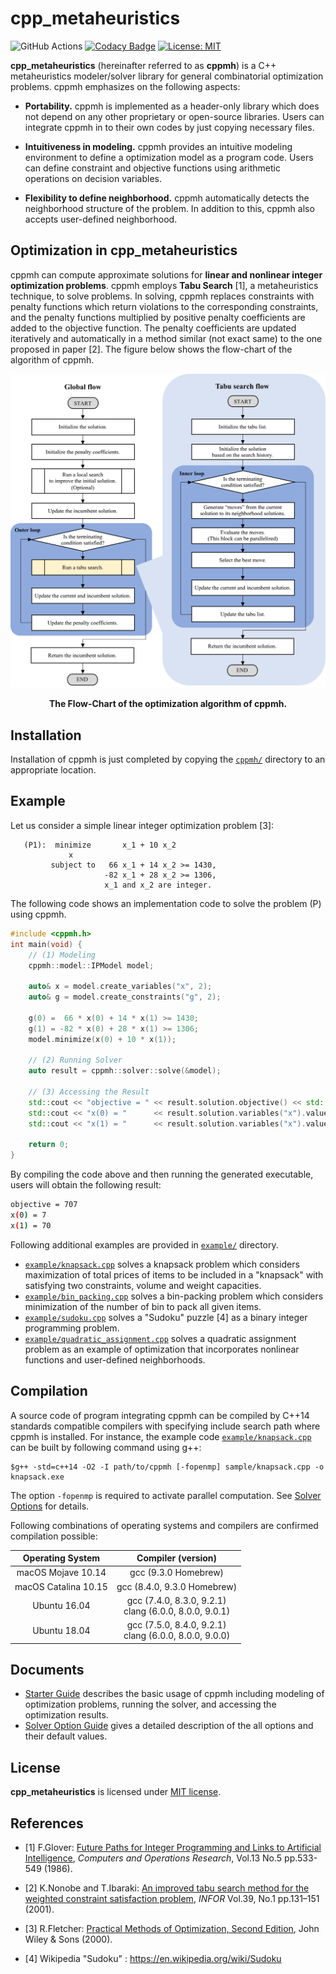 # cpp_metaheuristics
![GitHub Actions](https://github.com/snowberryfield/cpp_metaheuristics/workflows/GitHub%20Actions/badge.svg) [![Codacy Badge](https://api.codacy.com/project/badge/Grade/b990a9488ea14ead982cfecfb5a1ba00)](https://www.codacy.com/manual/snowberryfield/cpp_metaheuristics?utm_source=github.com&amp;utm_medium=referral&amp;utm_content=snowberryfield/cpp_metaheuristics&amp;utm_campaign=Badge_Grade) [![License: MIT](https://img.shields.io/badge/License-MIT-yellow.svg)](https://opensource.org/licenses/MIT)

__cpp_metaheuristics__ (hereinafter referred to as __cppmh__) is a C++ metaheuristics modeler/solver library for general combinatorial optimization problems. cppmh emphasizes on the following aspects:
- __Portability.__ cppmh is implemented as a header-only library which does not depend on any other proprietary or open-source libraries. Users can integrate cppmh in to their own codes by just copying necessary files. 

- __Intuitiveness in modeling.__ cppmh provides an intuitive modeling environment to define a optimization model as a program code. Users can define constraint and objective functions using arithmetic operations on decision variables.

- __Flexibility to define neighborhood.__ cppmh automatically detects the neighborhood structure of the problem. In addition to this, cppmh also accepts user-defined neighborhood.

## Optimization in cpp_metaheuristics
cppmh can compute approximate solutions for __linear and nonlinear integer optimization problems__. cppmh employs __Tabu Search__ [1], a metaheuristics technique, to solve problems. In solving, cppmh replaces constraints with penalty functions which return violations to the corresponding constraints, and the penalty functions multiplied by positive penalty coefficients are added to the objective function. The penalty coefficients are updated iteratively and automatically in a method similar (not exact same) to the one proposed in paper [2].
The figure below shows the flow-chart of the algorithm of cppmh. 

<div align="center">

<img src="./asset/flowchart.png" width="600">

__The Flow-Chart of the optimization algorithm of cppmh.__ 

</div>

## Installation
Installation of cppmh is just completed by copying the [`cppmh/`](cppmh/) directory to an appropriate location. 

## Example
Let us consider a simple linear integer optimization problem [3]:
```
   (P1):  minimize       x_1 + 10 x_2
             x
         subject to   66 x_1 + 14 x_2 >= 1430,
                     -82 x_1 + 28 x_2 >= 1306,
                     x_1 and x_2 are integer.
```

The following code shows an implementation code to solve the problem (P) using cppmh.
```c++
#include <cppmh.h>
int main(void) {
    // (1) Modeling
    cppmh::model::IPModel model;

    auto& x = model.create_variables("x", 2);
    auto& g = model.create_constraints("g", 2);

    g(0) =  66 * x(0) + 14 * x(1) >= 1430;
    g(1) = -82 * x(0) + 28 * x(1) >= 1306;
    model.minimize(x(0) + 10 * x(1));

    // (2) Running Solver
    auto result = cppmh::solver::solve(&model);

    // (3) Accessing the Result
    std::cout << "objective = " << result.solution.objective() << std::endl;
    std::cout << "x(0) = "      << result.solution.variables("x").values(0) << std::endl;
    std::cout << "x(1) = "      << result.solution.variables("x").values(1) << std::endl;

    return 0;
}
```
By compiling the code above and then running the generated executable, users will obtain the following result:
```bash
objective = 707
x(0) = 7
x(1) = 70
```
Following additional examples are provided in [`example/`](example/) directory.
- [`example/knapsack.cpp`](example/knapsack.cpp) solves a knapsack problem which considers maximization of total prices of items to be included in a "knapsack" with satisfying two constraints, volume and weight capacities. 
- [`example/bin_packing.cpp`](example/bin_packing.cpp) solves a bin-packing problem which considers minimization of the number of bin to pack all given items. 
- [`example/sudoku.cpp`](example/sudoku.cpp) solves a "Sudoku" puzzle [4] as a binary integer programming problem.
- [`example/quadratic_assignment.cpp`](example/quadratic_assignment.cpp) solves a quadratic assignment problem as an example of optimization that incorporates nonlinear functions and user-defined neighborhoods. 

## Compilation
A source code of program integrating cppmh can be compiled by C++14 standards compatible compilers with specifying include search path where cppmh is installed. For instance, the example code [`example/knapsack.cpp`](example/knapsack.cpp) can be built by following command using g++:
```
$g++ -std=c++14 -O2 -I path/to/cppmh [-fopenmp] sample/knapsack.cpp -o knapsack.exe
```

The option `-fopenmp` is required to activate parallel computation. See [Solver Options](document/solver_option_guide.md) for details.

Following combinations of operating systems and compilers are confirmed compilation possible:

|   Operating System   |                      Compiler (version)                      |
|:--------------------:|:------------------------------------------------------------:|
|  macOS Mojave 10.14  |                     gcc (9.3.0 Homebrew)                     |
| macOS Catalina 10.15 |                 gcc (8.4.0, 9.3.0 Homebrew)                  |
|     Ubuntu 16.04     | gcc (7.4.0, 8.3.0, 9.2.1) <br /> clang (6.0.0, 8.0.0, 9.0.1) |
|     Ubuntu 18.04     | gcc (7.5.0, 8.4.0, 9.2.1) <br /> clang (6.0.0, 8.0.0, 9.0.0) |

## Documents
- [Starter Guide](document/starter_guide.md) describes the basic usage of cppmh including modeling of optimization problems, running the solver, and accessing the optimization results.
- [Solver Option Guide](document/solver_option_guide.md) gives a detailed description of the all options and their default values.

## License
__cpp_metaheuristics__ is licensed under [MIT license](https://opensource.org/licenses/MIT).

## References

- [1] F.Glover: [Future Paths for Integer Programming and Links to Artificial Intelligence](http://leeds-faculty.colorado.edu/glover/TS%20-%20Future%20Paths%20for%20Integer%20Programming.pdf), _Computers and Operations Research_, Vol.13 No.5 pp.533-549 (1986).

- [2] K.Nonobe and T.Ibaraki: [An improved tabu search method for the weighted constraint satisfaction problem](https://www.researchgate.net/publication/228737620_An_Improved_Tabu_Search_Method_For_The_Weighted_Constraint_Satisfaction_Problem), _INFOR_ Vol.39, No.1 pp.131–151 (2001).

- [3] R.Fletcher: [Practical Methods of Optimization, Second Edition](https://onlinelibrary.wiley.com/doi/book/10.1002/9781118723203), John Wiley & Sons (2000).

- [4] Wikipedia "Sudoku" : https://en.wikipedia.org/wiki/Sudoku
